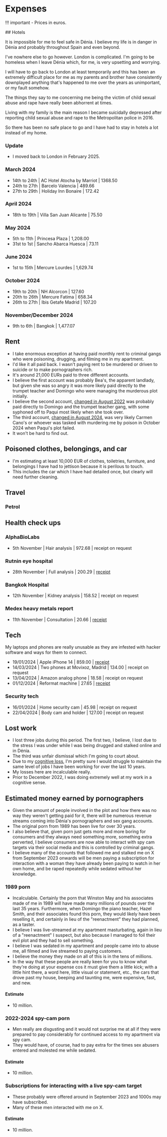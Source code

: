 # Expenses

<div id="google_translate_element"></div>
<script type="text/javascript" src="//translate.google.com/translate_a/element.js?cb=googleTranslateElementInit"></script>
<script type="text/javascript">
function googleTranslateElementInit() {
  new google.translate.TranslateElement({pageLanguage: 'en'}, 'google_translate_element');
}
</script>

!!! important
    - Prices in euros.

## Hotels 

It is impossible for me to feel safe in Dénia. I believe my life is in danger in Dénia and probably throughout Spain and even beyond.

I've nowhere else to go however. London is complicated. I'm going to be homeless when I leave Dénia which, for me, is very upsetting and worrying.

I will have to go back to London at least temporarily and this has been an extremely difficult place for me as my parents and brother have consistently downplayed anything that's happened to me over the years as unimportant, or my fault somehow.

The things they say to me concerning me being the victim of child sexual abuse and rape have really been abhorrent at times.

Living with my family is the main reason I became suicidally depressed after reporting child sexual abuse and rape to the Metropolitan police in 2016.

So there has been no safe place to go and I have had to stay in hotels a lot instead of my home.

### Update

- I moved back to London in February 2025.

### March 2024

- 14th to 24th  | AC Hotel Atocha by Marriot    | 1368.50
- 24th to 27th  | Barcelo Valencia              | 489.66
- 27th to 29th  | Holiday Inn Bonaire           | 172.42

### April 2024

- 18th to 19th  | Villa San Juan Alicante       | 75.50

### May 2024

- 5th to 11th   | Princesa Plaza                | 1,208.00
- 31st to 1st   | Sancho Abarca Huesca          | 73.11

### June 2024

- 1st to 15th   | Mercure Lourdes               | 1,629.74

### October 2024

- 19th to 20th  | NH Alcorcon                   | 127.60
- 20th to 26th  | Mercure Fatima                | 658.34
- 26th to 27th  | Ibis Getafe Madrid            | 107.20

### November/December 2024

- 9th to 6th    | Bangkok                       | 1,477.07

## Rent

- I take enormous exception at having paid monthly rent to criminal gangs who were poisoning, drugging, and filming me in my apartment.
- I'd like it all paid back. I wasn't paying rent to be murdered or driven to suicide or to make pornographers rich.
- It's around 21,000 EURs paid to three different accounts.
- I believe the first account was probably Bea's, the apparent landlady, but given she was so angry it was more likely paid directly to the trumpet teacher and Domingo who were managing the murderous plot initially.
- I believe the second account, [changed in August 2022](../timeline/2022/july.md#the-landlady-changes-the-bank-account-for-the-rent) was probably paid directly to Domingo and the trumpet teacher gang, with some syphoned off to Paqui most likely when she took over.
- The third account, [changed in August 2024](../timeline/2024/august.md#the-landlady-changes-the-bank-account-that-receives-the-rent-again), was very likely Carmen Cano's or whoever was tasked with murdering me by poison in October 2024 when Paqui's plot failed.
- It won't be hard to find out.

## Poisoned clothes, belongings, and car

- I'm estimating at least 10,000 EUR of clothes, toiletries, furniture, and belongings I have had to jettison because it is perilous to touch.
- This includes the car which I have had detailed once, but clearly will need further cleaning.

## Travel

### Petrol


## Health check ups

### AlphaBioLabs

- 5th November  | Hair analysis                 | 972.68        | receipt on request

### Rutnin eye hospital

- 28th November | Full analysis                 | 200.29        | [receipt](../content/documents/health/eye-hospital-bill.JPG)

### Bangkok Hospital 

- 12th November | Kidney analysis               | 158.52        | receipt on request

### Medex heavy metals report

- 11th November | Consultation                  | 20.66         | [receipt](../content/documents/health/medex-consulation.pdf)

## Tech

My laptops and phones are really unusable as they are infested with hacker software and ways for them to connect.

- 19/01/2024    | Apple iPhone 14               | 859.00        | [receipt](../content/documents/evidence/iphone-bill.png)
- 14/03/2024    | Two phones at Movixoz, Madrid | 134.00        | receipt on request
- 13/04/2024    | Amazon analog phone           | 18.58         | receipt on request
- 01/12/2024    | Reformat machine              | 27.65         | [receipt](../content/images/reformat-machine.JPG)

### Security tech

- 16/01/2024    | Home security cam             | 45.98         | receipt on request
- 22/04/2024    | Body cam and holder           | 127.00        | receipt on request

## Lost work

- I lost three jobs during this period. The first two, I believe, I lost due to the stress I was under while I was being drugged and stalked online and in Dénia.
- The third was unfair dismissal which I'm going to court about.
- Due to my [cognitive loss](health.md#cognitive-loss), I'm pretty sure I would struggle to maintain the same level of jobs I have been working for over the last 10 years.
- My losses here are incalculable really. 
- Prior to December 2022, I was doing extremely well at my work in a cognitive sense.

## Estimated money earned by pornographers

- Given the amount of people involved in the plot and how there was no way they weren't getting paid for it, there will be numerous revenue streams coming into Dénia's pornographers and sex gang accounts.
- The original porn from 1989 has been live for over 30 years.
- I also believe that, given porn just gets more and more boring for consumers and they always need something more, something extra perverted, I believe consumers are now able to interact with spy cam targets via their social media and this is controlled by criminal gangs.
- I believe many of the accounts that followed me and stalked me on X from September 2023 onwards will be men paying a subscription for interaction with a woman they have already been paying to watch in her own home, and be raped repeatedly while sedated without her knowledge.

### 1989 porn

- Incalculable. Certainly the porn that Winston May and his associates made of me in 1989 will have made many millions of pounds over the last 35 years. Furthermore, when Domingo the piano teacher, Hazel Smith, and their associates found this porn, they would likely have been reselling it, and certainly in lieu of the "reenactment" they had planned, as a taster.
- I believe I was live-streamed at my apartment masturbating, again in lieu of a "reenactment" I suspect, but also because I managed to foil their evil plot and they had to sell something.
- I believe I was sedated in my apartment and people came into to abuse me, all filmed and live streamed to paying customers.
- I believe the money they made on all of this is in the tens of millions.
- In the way that these people are really keen for you to know what they're doing at your expense cos it must give them a little kick; with a little hint there, a word here, little visual or statement, etc., the cars that drove past my house, beeping and taunting me, were expensive, fast, and new. 

#### Estimate

- 10 million.

### 2022-2024 spy-cam porn

- Men really are disgusting and it would not surprise me at all if they were prepared to pay considerably for continued access to my apartment via spy cam.
- They would have, of course, had to pay extra for the times sex abusers entered and molested me while sedated.

#### Estimate

- 10 million.

### Subscriptions for interacting with a live spy-cam target

- These probably were offered around in September 2023 and 1000s may have subscribed.
- Many of these men interacted with me on X.

#### Estimate

- 10 million.
